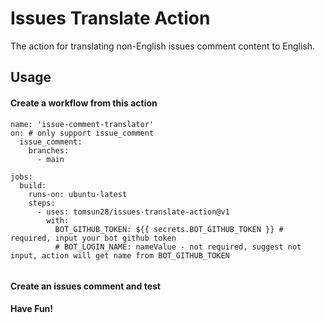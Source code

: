 
# Issues Translate Action  

The action for translating non-English issues comment content to English.   


## Usage  

#### Create a workflow from this action   

````
name: 'issue-comment-translator'
on: # only support issue_comment
  issue_comment:
    branches:
      - main

jobs:
  build:
    runs-on: ubuntu-latest
    steps:
      - uses: tomsun28/issues-translate-action@v1
        with:
          BOT_GITHUB_TOKEN: ${{ secrets.BOT_GITHUB_TOKEN }} # required, input your bot github token
          # BOT_LOGIN_NAME: nameValue - not required, suggest not input, action will get name from BOT_GITHUB_TOKEN
          

````

####  Create an issues comment and test    


**Have Fun!**  





